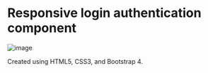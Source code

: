 # Responsive login authentication component

![image](https://user-images.githubusercontent.com/95552151/153780618-76ee6568-4632-4e4a-9cb2-4a6eb72ace80.png)


 Created using HTML5, CSS3, and Bootstrap 4.
